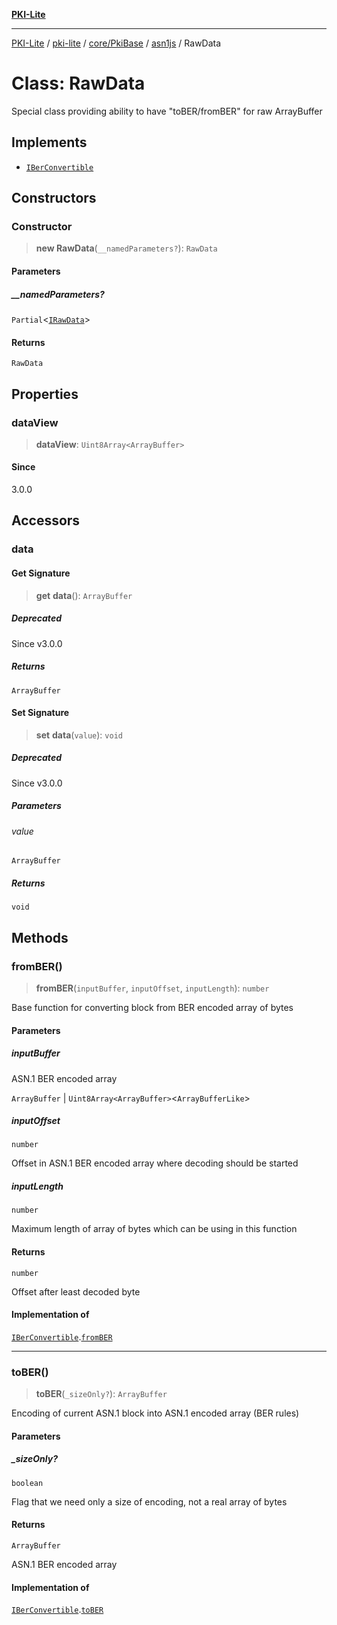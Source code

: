 [**PKI-Lite**](../../../../../../README.md)

---

[PKI-Lite](../../../../../../README.md) / [pki-lite](../../../../../README.md) / [core/PkiBase](../../../README.md) / [asn1js](../README.md) / RawData

# Class: RawData

Special class providing ability to have "toBER/fromBER" for raw ArrayBuffer

## Implements

- [`IBerConvertible`](../interfaces/IBerConvertible.md)

## Constructors

### Constructor

> **new RawData**(`__namedParameters?`): `RawData`

#### Parameters

##### \_\_namedParameters?

`Partial`\<[`IRawData`](../interfaces/IRawData.md)\>

#### Returns

`RawData`

## Properties

### dataView

> **dataView**: `Uint8Array<ArrayBuffer>`

#### Since

3.0.0

## Accessors

### data

#### Get Signature

> **get** **data**(): `ArrayBuffer`

##### Deprecated

Since v3.0.0

##### Returns

`ArrayBuffer`

#### Set Signature

> **set** **data**(`value`): `void`

##### Deprecated

Since v3.0.0

##### Parameters

###### value

`ArrayBuffer`

##### Returns

`void`

## Methods

### fromBER()

> **fromBER**(`inputBuffer`, `inputOffset`, `inputLength`): `number`

Base function for converting block from BER encoded array of bytes

#### Parameters

##### inputBuffer

ASN.1 BER encoded array

`ArrayBuffer` | `Uint8Array<ArrayBuffer>`\<`ArrayBufferLike`\>

##### inputOffset

`number`

Offset in ASN.1 BER encoded array where decoding should be started

##### inputLength

`number`

Maximum length of array of bytes which can be using in this function

#### Returns

`number`

Offset after least decoded byte

#### Implementation of

[`IBerConvertible`](../interfaces/IBerConvertible.md).[`fromBER`](../interfaces/IBerConvertible.md#fromber)

---

### toBER()

> **toBER**(`_sizeOnly?`): `ArrayBuffer`

Encoding of current ASN.1 block into ASN.1 encoded array (BER rules)

#### Parameters

##### \_sizeOnly?

`boolean`

Flag that we need only a size of encoding, not a real array of bytes

#### Returns

`ArrayBuffer`

ASN.1 BER encoded array

#### Implementation of

[`IBerConvertible`](../interfaces/IBerConvertible.md).[`toBER`](../interfaces/IBerConvertible.md#tober)
